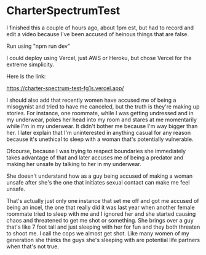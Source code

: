 # CharterSpectrumTest

I finished this a couple of hours ago, about 1pm est, but had to record and edit a video because I've been accused of heinous things that are false.
 
Run using "npm run dev"

I could deploy using Vercel, just AWS or Heroku, but chose Vercel for the extreme simplicity. 

Here is the link:

https://charter-spectrum-test-fg1s.vercel.app/

I should also add that recently women have accused me of being a misogynist and tried to have me canceled, but the truth is they're making up stories. For instance, one roommate, while I was getting undressed and in my underwear, pokes her head into my room and stares at me momentarily while I'm in my underwear. It didn't bother me because I'm way bigger than her. I later explain that I'm uninterested in anything casual for any reason because it's unethical to sleep with a woman that's potentially vulnerable.

Ofcourse, because I was trying to respect boundaries she immediately takes advantage of that and later accuses me of being a predator and making her unsafe by talking to her in my underwear. 

She doesn't understand how as a guy being accused of making a woman unsafe after she's the one that initiates sexual contact can make me feel unsafe.

That's actually just only one instance that set me off and got me accused of being an incel, the one that really did it was last year when another female roommate tried to sleep with me and I ignored her and she started causing chaos and threatened to get me shot or something. She brings over a guy that's like 7 foot tall and just sleeping with her for fun and they both threaten to shoot me. I call the cops we almost get shot. Like many women of my generation she thinks the guys she's sleeping with are potential life partners when that's not true.

